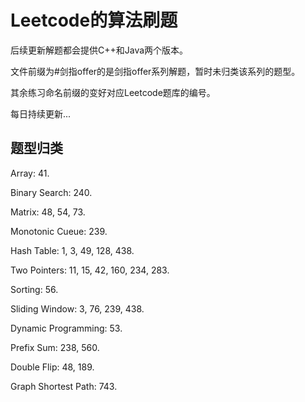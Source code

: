 # Leetcode的算法刷题

后续更新解题都会提供C++和Java两个版本。

文件前缀为#剑指offer的是剑指offer系列解题，暂时未归类该系列的题型。

其余练习命名前缀的变好对应Leetcode题库的编号。

每日持续更新...

## 题型归类

Array: 41.

Binary Search: 240.

Matrix: 48, 54, 73.

Monotonic Cueue: 239.

Hash Table: 1, 3, 49, 128, 438.

Two Pointers: 11, 15, 42, 160, 234, 283.

Sorting: 56.

Sliding Window: 3, 76, 239, 438.

Dynamic Programming: 53.

Prefix Sum: 238, 560.

Double Flip: 48, 189.

Graph Shortest Path: 743.